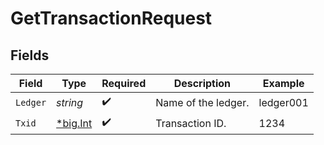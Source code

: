 # GetTransactionRequest


## Fields

| Field                                       | Type                                        | Required                                    | Description                                 | Example                                     |
| ------------------------------------------- | ------------------------------------------- | ------------------------------------------- | ------------------------------------------- | ------------------------------------------- |
| `Ledger`                                    | *string*                                    | :heavy_check_mark:                          | Name of the ledger.                         | ledger001                                   |
| `Txid`                                      | [*big.Int](https://pkg.go.dev/math/big#Int) | :heavy_check_mark:                          | Transaction ID.                             | 1234                                        |